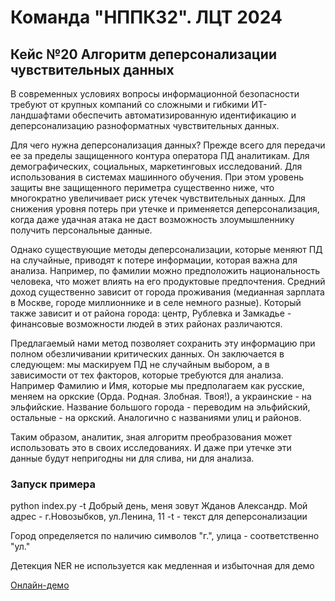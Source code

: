 # Команда "НППК32". ЛЦТ 2024
## Кейс №20 Алгоритм деперсонализации чувствительных данных  

В современных условиях вопросы информационной безопасности требуют от крупных компаний со сложными и гибкими ИТ-ландшафтами 
обеспечить автоматизированную идентификацию и деперсонализацию разноформатных чувствительных данных.

Для чего нужна деперсонализация данных? Прежде всего для передачи ее за пределы защищенного контура оператора ПД аналитикам. Для демографических, социальных, маркетинговых исследований. Для использования в системах машинного обучения. При этом уровень защиты вне защищенного периметра существенно ниже, что многократно увеличивает риск утечек чувствительных данных. Для снижения уровня потерь при утечке и применяется деперсонализация, когда даже удачная атака не даст возможность злоумышленнику получить персональные данные. 

Однако существующие методы деперсонализации, которые меняют ПД на случайные, приводят к потере информации, которая важна для анализа. Например, по фамилии можно предположить национальность человека, что может влиять на его продуктовые предпочтения. Средний доход существенно зависит от города проживания (медианная зарплата в Москве, городе миллионнике и в селе немного разные). Который также зависит и от района города: центр, Рублевка и Замкадье - финансовые возможности людей в этих районах различаются.

Предлагаемый нами метод позволяет сохранить эту информацию при полном обезличивании критических данных. Он заключается в следующем: мы маскируем ПД не случайным выбором, а в зависимости от тех факторов, которые требуются для анализа. Например Фамилию и Имя, которые мы предполагаем как русские, меняем на оркские (Орда. Родная. Злобная. Твоя!), а украинские - на эльфийские. Название большого города - переводим на эльфийский, остальные - на оркский. Аналогично с названиями улиц и районов.

Таким образом, аналитик, зная алгоритм преобразования может использовать это в своих исследованиях. И даже при утечке эти данные будут непригодны ни для слива, ни для анализа.

### Запуск примера
python index.py -t Добрый день, меня зовут Жданов Александр. Мой адрес - г.Новозыбков, ул.Ленина, 11
-t - текст для деперсонализации

Город определяется по наличию символов "г.", улица - соответственно "ул."

Детекция NER не используется как медленная и избыточная для демо

[Онлайн-демо](https://www.steelfeet.ru/demo/926-lct.html)